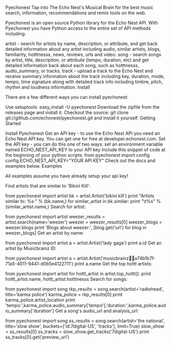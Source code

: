 Pyechonest
Tap into The Echo Nest's Musical Brain for the best music search, information, recommendations and remix tools on the web.

Pyechonest is an open source Python library for the Echo Nest API. With Pyechonest you have Python access to the entire set of API methods including:

artist - search for artists by name, description, or attribute, and get back detailed information about any artist including audio, similar artists, blogs, familiarity, hotttnesss, news, reviews, urls and video.
song - search songs by artist, title, description, or attribute (tempo, duration, etc) and get detailed information back about each song, such as hotttnesss, audio_summary, or tracks.
track - upload a track to the Echo Nest and receive summary information about the track including key, duration, mode, tempo, time signature along with detailed track info including timbre, pitch, rhythm and loudness information.
Install

There are a few different ways you can install pyechonest:

Use setuptools: easy_install -U pyechonest
Download the zipfile from the releases page and install it.
Checkout the source: git clone git://github.com/echonest/pyechonest.git and install it yourself.
Getting Started

Install Pyechonest
Get an API key - to use the Echo Nest API you need an Echo Nest API key. You can get one for free at developer.echonest.com.
Set the API key - you can do this one of two ways:
set an environment variable named ECHO_NEST_API_KEY to your API key
Include this snippet of code at the beginning of your python scripts:
    from pyechonest import config
    config.ECHO_NEST_API_KEY="YOUR API KEY"
Check out the docs and examples below.
Examples

All examples assume you have already setup your api key!

Find artists that are similar to 'Bikini Kill':

from pyechonest import artist
bk = artist.Artist('bikini kill')
print "Artists similar to: %s:" % (bk.name,)
for similar_artist in bk.similar: print "\t%s" % (similar_artist.name,)
Search for artist:

from pyechonest import artist
weezer_results = artist.search(name='weezer')
weezer = weezer_results[0]
weezer_blogs = weezer.blogs
print 'Blogs about weezer:', [blog.get('url') for blog in weezer_blogs]
Get an artist by name:

from pyechonest import artist
a = artist.Artist('lady gaga')
print a.id
Get an artist by Musicbrainz ID:

from pyechonest import artist
a = artist.Artist('musicbrainz:artist:a74b1b7f-71a5-4011-9441-d0b5e4122711')
print a.name
Get the top hottt artists:

from pyechonest import artist
for hottt_artist in artist.top_hottt():
print hottt_artist.name, hottt_artist.hotttnesss
Search for songs:

from pyechonest import song
rkp_results = song.search(artist='radiohead', title='karma police')
karma_police = rkp_results[0]
print karma_police.artist_location
print 'tempo:',karma_police.audio_summary['tempo'],'duration:',karma_police.audio_summary['duration']
Get a song's audio_url and analysis_url:

from pyechonest import song
ss_results = song.search(artist='the national', title='slow show', buckets=['id:7digital-US', 'tracks'], limit=True)
slow_show = ss_results[0]
ss_tracks = slow_show.get_tracks('7digital-US')
print ss_tracks[0].get('preview_url')